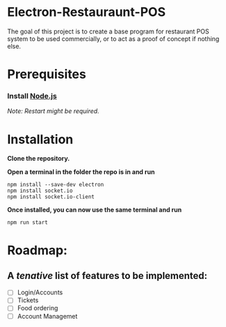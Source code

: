 # Electron-Restauraunt-POS
The goal of this project is to create a base program for restaurant POS system to be used commercially, or to act as a proof of concept if nothing else.

# Prerequisites
### Install [Node.js](https://nodejs.org/)
*Note: Restart might be required.*
# Installation
**Clone the repository.**

**Open a terminal in the folder the repo is in and run**
```
npm install --save-dev electron
npm install socket.io
npm install socket.io-client
```
**Once installed, you can now use the same terminal and run**
```
npm run start
```

# Roadmap:
## A *tenative* list of features to be implemented:

- [ ] Login/Accounts
- [ ] Tickets
- [ ] Food ordering
- [ ] Account Managemet
